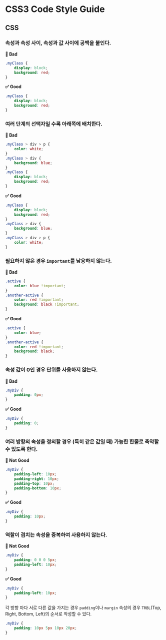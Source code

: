 # CSS3 Code Style Guide

## CSS

### 속성과 속성 사이, 속성과 값 사이에 공백을 붙인다.

**🚫 Bad**

```css
.myClass {
	display: block;
	background: red;
}
```

**✅ Good**

```css
.myClass {
	display: block;
	background: red;
}
```

### 여러 단계의 선택자일 수록 아래쪽에 배치한다.

**🚫 Bad**

```css
.myClass > div > p {
	color: white;
}
.myClass > div {
	background: blue;
}
.myClass {
	display: block;
	background: red;
}
```

**✅ Good**

```css
.myClass {
	display: block;
	background: red;
}
.myClass > div {
	background: blue;
}
.myClass > div > p {
	color: white;
}
```

### 필요하지 않은 경우 `important`를 남용하지 않는다.

**🚫 Bad**

```css
.active {
	color: blue !important;
}
.another-active {
	color: red !important;
	background: black !important;
}
```

**✅ Good**

```css
.active {
	color: blue;
}
.another-active {
	color: red !important;
	background: black;
}
```

### 속성 값이 0인 경우 단위를 사용하지 않는다.

**🚫 Bad**

```css
.myDiv {
	padding: 0px;
}
```

**✅ Good**

```css
.myDiv {
	padding: 0;
}
```

### 여러 방향의 속성을 정의할 경우 (특히 같은 값일 때) 가능한 한줄로 축약할 수 있도록 한다.

**🚫 Not Good**

```css
.myDiv {
	padding-left: 10px;
	padding-right: 10px;
	padding-top: 10px;
	padding-bottom: 10px;
}
```

**✅ Good**

```css
.myDiv {
	padding: 10px;
}
```

### 역할이 겹치는 속성을 중복하여 사용하지 않는다.

**🚫 Not Good**

```css
.myDiv {
	padding: 0 0 0 5px;
	padding-left: 10px;
}
```

**✅ Good**

```css
.myDiv {
	padding-left: 10px;
}
```

각 방향 마다 서로 다른 값을 가지는 경우 `padding`이나 `margin` 속성의 경우 `TRBL`(Top, Right, Bottom, Left)의 순서로 작성할 수 있다.

```css
.myDiv {
	padding: 10px 5px 10px 20px;
}
```
